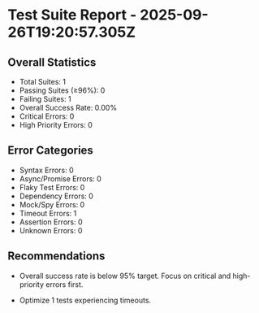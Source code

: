 # Test Suite Report - 2025-09-26T19:20:57.305Z

## Overall Statistics
- Total Suites: 1
- Passing Suites (≥96%): 0
- Failing Suites: 1
- Overall Success Rate: 0.00%
- Critical Errors: 0
- High Priority Errors: 0

## Error Categories
- Syntax Errors: 0
- Async/Promise Errors: 0
- Flaky Test Errors: 0
- Dependency Errors: 0
- Mock/Spy Errors: 0
- Timeout Errors: 1
- Assertion Errors: 0
- Unknown Errors: 0

## Recommendations
- Overall success rate is below 95% target. Focus on critical and high-priority errors first.



- Optimize 1 tests experiencing timeouts.